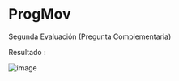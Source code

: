 # ProgMov
Segunda Evaluación (Pregunta Complementaria)

Resultado :

![image](https://github.com/Jefferson-23/ProgMov/assets/128557439/f06982c4-406f-4cea-b20d-a2820f21d355)

